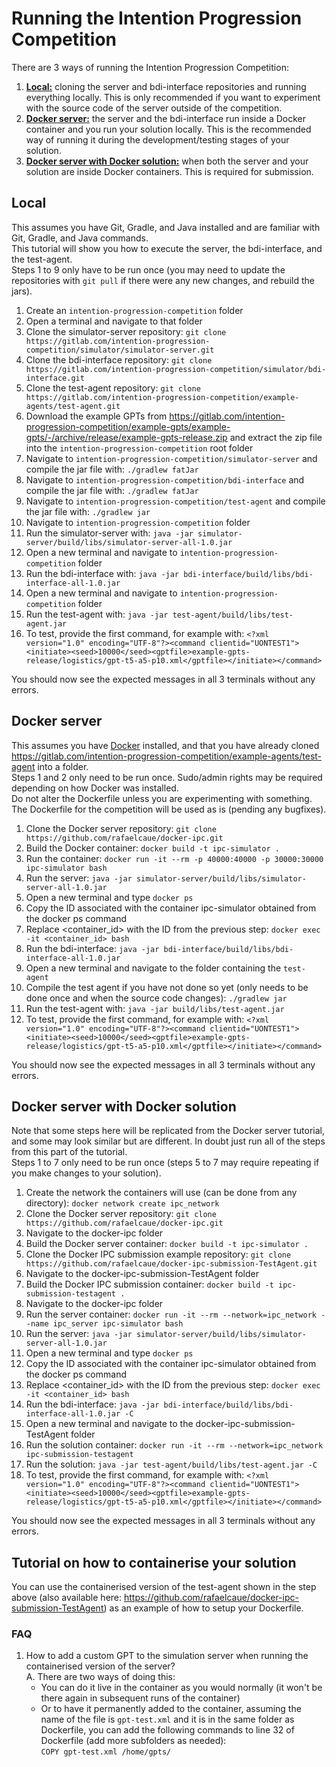# Running the Intention Progression Competition
There are 3 ways of running the Intention Progression Competition:
1. [**Local:**](#local) cloning the server and bdi-interface repositories and running everything locally. This is only recommended if you want to experiment with the source code of the server outside of the competition.
2. [**Docker server:**](#docker-server) the server and the bdi-interface run inside a Docker container and you run your solution locally. This is the recommended way of running it during the development/testing stages of your solution.
3. [**Docker server with Docker solution:**](#docker-server-with-docker-solution) when both the server and your solution are inside Docker containers. This is required for submission.

## Local
This assumes you have Git, Gradle, and Java installed and are familiar with Git, Gradle, and Java commands.   
This tutorial will show you how to execute the server, the bdi-interface, and the test-agent.   
Steps 1 to 9 only have to be run once (you may need to update the repositories with `git pull` if there were any new changes, and rebuild the jars).
1. Create an `intention-progression-competition` folder
2. Open a terminal and navigate to that folder
3. Clone the simulator-server repository: `git clone https://gitlab.com/intention-progression-competition/simulator/simulator-server.git`
4. Clone the bdi-interface repository: `git clone https://gitlab.com/intention-progression-competition/simulator/bdi-interface.git`
5. Clone the test-agent repository: `git clone https://gitlab.com/intention-progression-competition/example-agents/test-agent.git`
6. Download the example GPTs from https://gitlab.com/intention-progression-competition/example-gpts/example-gpts/-/archive/release/example-gpts-release.zip and extract the zip file into the `intention-progression-competition` root folder
7. Navigate to `intention-progression-competition/simulator-server` and compile the jar file with: `./gradlew fatJar`
8. Navigate to `intention-progression-competition/bdi-interface` and compile the jar file with: `./gradlew fatJar`
9. Navigate to `intention-progression-competition/test-agent` and compile the jar file with: `./gradlew jar`
10. Navigate to `intention-progression-competition` folder
11. Run the simulator-server with: `java -jar simulator-server/build/libs/simulator-server-all-1.0.jar`
12. Open a new terminal and navigate to `intention-progression-competition` folder
13. Run the bdi-interface with: `java -jar bdi-interface/build/libs/bdi-interface-all-1.0.jar`
14. Open a new terminal and navigate to `intention-progression-competition` folder
15. Run the test-agent with: `java -jar test-agent/build/libs/test-agent.jar`
16. To test, provide the first command, for example with: `<?xml version="1.0" encoding="UTF-8"?><command clientid="UONTEST1"><initiate><seed>10000</seed><gptfile>example-gpts-release/logistics/gpt-t5-a5-p10.xml</gptfile></initiate></command>`

You should now see the expected messages in all 3 terminals without any errors.

## Docker server

This assumes you have [Docker](https://www.docker.com/) installed, and that you have already cloned https://gitlab.com/intention-progression-competition/example-agents/test-agent into a folder.   
Steps 1 and 2 only need to be run once.
Sudo/admin rights may be required depending on how Docker was installed.   
Do not alter the Dockerfile unless you are experimenting with something. The Dockerfile for the competition will be used as is (pending any bugfixes).

1. Clone the Docker server repository: `git clone https://github.com/rafaelcaue/docker-ipc.git`
2. Build the Docker container: `docker build -t ipc-simulator .`
3. Run the container: `docker run -it --rm -p 40000:40000 -p 30000:30000 ipc-simulator bash`
4. Run the server: `java -jar simulator-server/build/libs/simulator-server-all-1.0.jar`
5. Open a new terminal and type `docker ps`
6. Copy the ID associated with the container ipc-simulator obtained from the docker ps command
7. Replace <container_id> with the ID from the previous step: `docker exec -it <container_id> bash`
8. Run the bdi-interface: `java -jar bdi-interface/build/libs/bdi-interface-all-1.0.jar`
9. Open a new terminal and navigate to the folder containing the `test-agent`
10. Compile the test agent if you have not done so yet (only needs to be done once and when the source code changes): `./gradlew jar`  
11. Run the test-agent with: `java -jar build/libs/test-agent.jar` 
12. To test, provide the first command, for example with: `<?xml version="1.0" encoding="UTF-8"?><command clientid="UONTEST1"><initiate><seed>10000</seed><gptfile>example-gpts-release/logistics/gpt-t5-a5-p10.xml</gptfile></initiate></command>`

You should now see the expected messages in all 3 terminals without any errors.

## Docker server with Docker solution

Note that some steps here will be replicated from the Docker server tutorial, and some may look similar but are different. In doubt just run all of the steps from this part of the tutorial.   
Steps 1 to 7 only need to be run once (steps 5 to 7 may require repeating if you make changes to your solution).

1. Create the network the containers will use (can be done from any directory): `docker network create ipc_network`
2. Clone the Docker server repository: `git clone https://github.com/rafaelcaue/docker-ipc.git`
3. Navigate to the docker-ipc folder
4. Build the Docker server container: `docker build -t ipc-simulator .`
5. Clone the Docker IPC submission example repository: `git clone https://github.com/rafaelcaue/docker-ipc-submission-TestAgent.git`
6. Navigate to the docker-ipc-submission-TestAgent folder
7. Build the Docker IPC submission container: `docker build -t ipc-submission-testagent .`
8. Navigate to the docker-ipc folder
9. Run the server container: `docker run -it --rm --network=ipc_network --name ipc_server ipc-simulator bash`
10. Run the server: `java -jar simulator-server/build/libs/simulator-server-all-1.0.jar`
11. Open a new terminal and type `docker ps`
12. Copy the ID associated with the container ipc-simulator obtained from the docker ps command
13. Replace <container_id> with the ID from the previous step: `docker exec -it <container_id> bash`
14. Run the bdi-interface: `java -jar bdi-interface/build/libs/bdi-interface-all-1.0.jar -C`
15. Open a new terminal and navigate to the docker-ipc-submission-TestAgent folder
16. Run the solution container: `docker run -it --rm --network=ipc_network ipc-submission-testagent`
17. Run the solution: `java -jar test-agent/build/libs/test-agent.jar -C`
18. To test, provide the first command, for example with: `<?xml version="1.0" encoding="UTF-8"?><command clientid="UONTEST1"><initiate><seed>10000</seed><gptfile>example-gpts-release/logistics/gpt-t5-a5-p10.xml</gptfile></initiate></command>`

You should now see the expected messages in all 3 terminals without any errors.

## Tutorial on how to containerise your solution

You can use the containerised version of the test-agent shown in the step above (also available here: https://github.com/rafaelcaue/docker-ipc-submission-TestAgent) as an example of how to setup your Dockerfile.   



### FAQ
1. How to add a custom GPT to the simulation server when running the containerised version of the server?   
A. There are two ways of doing this:
   - You can do it live in the container as you would normally (it won't be there again in subsequent runs of the container)
   - Or to have it permanently added to the container, assuming the name of the file is `gpt-test.xml` and it is in the same folder as Dockerfile, you can add the following commands to line 32 of Dockerfile (add more subfolders as needed):   
   `COPY gpt-test.xml /home/gpts/`   
